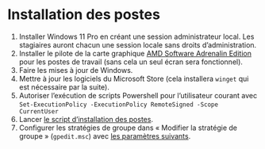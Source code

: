 # Installation des postes

1. Installer Windows 11 Pro en créant une session administrateur local. Les stagiaires auront chacun une session locale sans droits d’administration.
2. Installer le pilote de la carte graphique [AMD Software Adrenalin Edition](https://www.amd.com/fr/support) pour les postes de travail (sans cela un seul écran sera fonctionnel).
3. Faire les mises à jour de Windows.
4. Mettre à jour les logiciels du Microsoft Store (cela installera `winget` qui est nécessaire par la suite).
5. Autoriser l’exécution de scripts Powershell pour l’utilisateur courant avec `Set-ExecutionPolicy -ExecutionPolicy RemoteSigned -Scope CurrentUser`
6. Lancer [le script d’installation des postes](https://github.com/at2f/config/blob/main/e-formation/script_installation_postes_e-formation.ps1).
7. Configurer les stratégies de groupe dans « Modifier la stratégie de groupe » (`gpedit.msc`) avec [les paramètres suivants](https://github.com/at2f/config/blob/main/e-formation/Param%C3%A8tres%20de%20strat%C3%A9gie%20de%20groupe.md).
